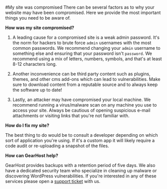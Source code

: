 #My site was compromised
There can be several factors as to why your website may have been compromised. Here we provide the most important things you need to be aware of. 


**How was my site compromised?**

1. A leading cause for a compromised site is a weak admin password. It's the norm for hackers to brute force `admin` usernames with the most common passwords. We recommend changing your `admin` username to something else and ensuring that your password isn't `password`. We recommend using a mix of letters, numbers, symbols, and that's at least 8-12 characters long.


2. Another inconvenience can be third party content such as plugins, themes, and other cms add-ons which can lead to vulnerabilities. Make sure to download content from a reputable source and to always keep the software up to date!

3. Lastly, an attacker may have compromised your local machine. We recommend running a virus/malware scan on any machine you use to access your site. Always be cautious of opening suspicious e-mail attachments or visiting links that you're not familiar with.    
  
**How do I fix my site?**

The best thing to do would be to consult a developer depending on which sort of application you're using. If it's a custom app it will likely require a code audit or re-uploading a snapshot of the files. 

**How can GearHost help?**

GearHost provides backups with a retention period of five days. We also have a dedicated security team who specialize in cleaning up malware or discovering WordPress vulnerabilities. If you're interested in any of these services please open a [support ticket](https://www.gearhost.com/documentation/how-to-open-a-support-ticket) with us.